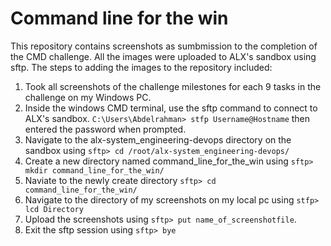 # Command line for the win

This repository contains screenshots as sumbmission to the completion of the CMD challenge.
All the images were uploaded to ALX's sandbox using sftp. The steps to adding the images to the repository included:

1. Took all screenshots of the challenge milestones for each 9 tasks in the challenge on my Windows PC.
2. Inside the windows CMD terminal, use the sftp command to connect to ALX's sandbox. ``` C:\Users\Abdelrahman> stfp Username@Hostname ``` then entered the password when prompted.
3. Navigate to the alx-system_engineering-devops directory on the sandbox using ```sftp> cd /root/alx-system_engineering-devops/```
4. Create a new directory named command_line_for_the_win using ```sftp> mkdir command_line_for_the_win/```
5. Naviate to the newly create directory ```sftp> cd command_line_for_the_win/```
6. Navigate to the directory of my screenshots on my local pc using ```stfp> lcd Directory```
7. Upload the screenshots using ```sftp> put name_of_screenshotfile```.
8. Exit the sftp session using ```sftp> bye```